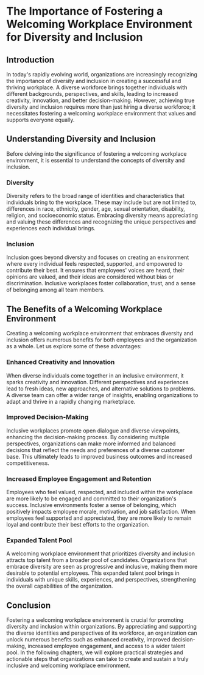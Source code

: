 # The Importance of Fostering a Welcoming Workplace Environment for Diversity and Inclusion

## Introduction

In today's rapidly evolving world, organizations are increasingly recognizing the importance of diversity and inclusion in creating a successful and thriving workplace. A diverse workforce brings together individuals with different backgrounds, perspectives, and skills, leading to increased creativity, innovation, and better decision-making. However, achieving true diversity and inclusion requires more than just hiring a diverse workforce; it necessitates fostering a welcoming workplace environment that values and supports everyone equally.

## Understanding Diversity and Inclusion

Before delving into the significance of fostering a welcoming workplace environment, it is essential to understand the concepts of diversity and inclusion.

### Diversity

Diversity refers to the broad range of identities and characteristics that individuals bring to the workplace. These may include but are not limited to, differences in race, ethnicity, gender, age, sexual orientation, disability, religion, and socioeconomic status. Embracing diversity means appreciating and valuing these differences and recognizing the unique perspectives and experiences each individual brings.

### Inclusion

Inclusion goes beyond diversity and focuses on creating an environment where every individual feels respected, supported, and empowered to contribute their best. It ensures that employees' voices are heard, their opinions are valued, and their ideas are considered without bias or discrimination. Inclusive workplaces foster collaboration, trust, and a sense of belonging among all team members.

## The Benefits of a Welcoming Workplace Environment

Creating a welcoming workplace environment that embraces diversity and inclusion offers numerous benefits for both employees and the organization as a whole. Let us explore some of these advantages:

### Enhanced Creativity and Innovation

When diverse individuals come together in an inclusive environment, it sparks creativity and innovation. Different perspectives and experiences lead to fresh ideas, new approaches, and alternative solutions to problems. A diverse team can offer a wider range of insights, enabling organizations to adapt and thrive in a rapidly changing marketplace.

### Improved Decision-Making

Inclusive workplaces promote open dialogue and diverse viewpoints, enhancing the decision-making process. By considering multiple perspectives, organizations can make more informed and balanced decisions that reflect the needs and preferences of a diverse customer base. This ultimately leads to improved business outcomes and increased competitiveness.

### Increased Employee Engagement and Retention

Employees who feel valued, respected, and included within the workplace are more likely to be engaged and committed to their organization's success. Inclusive environments foster a sense of belonging, which positively impacts employee morale, motivation, and job satisfaction. When employees feel supported and appreciated, they are more likely to remain loyal and contribute their best efforts to the organization.

### Expanded Talent Pool

A welcoming workplace environment that prioritizes diversity and inclusion attracts top talent from a broader pool of candidates. Organizations that embrace diversity are seen as progressive and inclusive, making them more desirable to potential employees. This expanded talent pool brings in individuals with unique skills, experiences, and perspectives, strengthening the overall capabilities of the organization.

## Conclusion

Fostering a welcoming workplace environment is crucial for promoting diversity and inclusion within organizations. By appreciating and supporting the diverse identities and perspectives of its workforce, an organization can unlock numerous benefits such as enhanced creativity, improved decision-making, increased employee engagement, and access to a wider talent pool. In the following chapters, we will explore practical strategies and actionable steps that organizations can take to create and sustain a truly inclusive and welcoming workplace environment.
